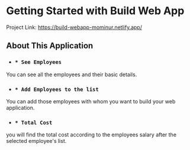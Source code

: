 # Getting Started with Build Web App

Project Link: https://build-webapp-mominur.netlify.app/

## About This Application

* ### `* See Employees`


You can see all the employees and their basic details. 

* ### `* Add Employees to the list`

You can add those employees with whom you want to build your web application.

* ### `* Total Cost`

you will find the total cost according to the employees salary after the selected employee's list.